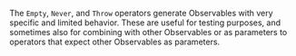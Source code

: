 The `Empty`, `Never`, and `Throw` operators generate Observables with very
specific and limited behavior. These are useful for testing purposes, and
sometimes also for combining with other Observables or as parameters to
operators that expect other Observables as parameters.

